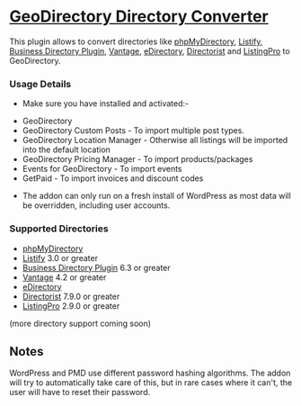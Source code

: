 # [GeoDirectory Directory Converter](https://wpgeodirectory.com/downloads/directory-converter/) #

This plugin allows to convert directories like [phpMyDirectory](https://wordpress.org/plugins/phpmydirectory/), [Listify](https://astoundify.com/products/listify/), [Business Directory Plugin](https://wordpress.org/plugins/business-directory-plugin/), [Vantage](https://www.appthemes.com/themes/vantage/), [eDirectory](https://www.edirectory.com/), [Directorist](https://www.directorist.com/) and [ListingPro](https://themeforest.net/item/listingpro-multipurpose-directory-theme/19386460/) to GeoDirectory.

### Usage Details ###

- Make sure you have installed and activated:-

* GeoDirectory
* GeoDirectory Custom Posts - To import multiple post types.
* GeoDirectory Location Manager - Otherwise all listings will be imported into the default location
* GeoDirectory Pricing Manager - To import products/packages
* Events for GeoDirectory - To import events
* GetPaid - To import invoices and discount codes

- The addon can only run on a fresh install of WordPress as most data will be overridden, including user accounts.

### Supported Directories ###

* [phpMyDirectory](https://wordpress.org/plugins/phpmydirectory/)
* [Listify](https://astoundify.com/products/listify/) 3.0 or greater
* [Business Directory Plugin](https://wordpress.org/plugins/business-directory-plugin/) 6.3 or greater
* [Vantage](https://www.appthemes.com/themes/vantage/) 4.2 or greater
* [eDirectory](https://www.edirectory.com/)
* [Directorist](https://directorist.com/) 7.9.0 or greater
* [ListingPro](https://themeforest.net/item/listingpro-multipurpose-directory-theme/19386460/) 2.9.0 or greater

(more directory support coming soon)

## Notes ###

WordPress and PMD use different password hashing algorithms. The addon will try to automatically take care of this, but in rare cases where it can't, the user will have to reset their password.